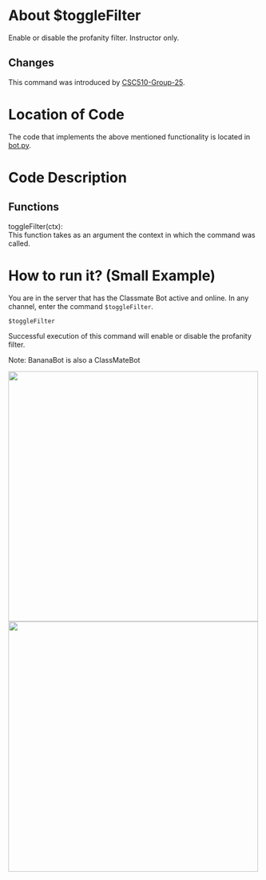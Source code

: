 # About $toggleFilter

Enable or disable the profanity filter. Instructor only.

## Changes

This command was introduced by [CSC510-Group-25](https://github.com/CSC510-Group-25/ClassMateBot/).

# Location of Code
The code that implements the above mentioned functionality is located in [bot.py](https://github.com/maddaicita/ClassMateBot-1.1/blob/main/bot.py).

# Code Description
## Functions
toggleFilter(ctx): <br>
This function takes as an argument the context in which the command was called.

# How to run it? (Small Example)
You are in the server that has the Classmate Bot active and online. In any channel,
 enter the command `$toggleFilter`.

`$toggleFilter`

Successful execution of this command will enable or disable the profanity filter. 

Note: BananaBot is also a ClassMateBot

<img src="https://github.com/maddaicita/ClassMateBot-1.1/blob/main/data/proj3media/profanity/toggle1.png?raw=true" width="500">

<img src="https://github.com/maddaicita/ClassMateBot-1.1/blob/main/data/proj3media/profanity/toggle2.png?raw=true" width="500">